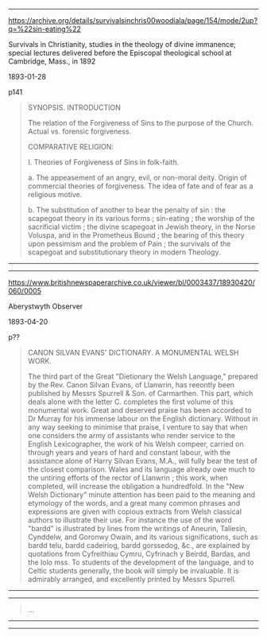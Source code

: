


---


https://archive.org/details/survivalsinchris00woodiala/page/154/mode/2up?q=%22sin-eating%22

Survivals in Christianity, studies in the theology of divine immanence; special lectures delivered before the Episcopal theological school at Cambridge, Mass., in 1892

1893-01-28

p141

> SYNOPSIS. INTRODUCTION
>
> The relation of the Forgiveness of Sins to the purpose of the Church. Actual vs. forensic forgiveness.
>
> COMPARATIVE RELIGION:
>
> I. Theories of Forgiveness of Sins in folk-faith.
>
> a. The appeasement of an angry, evil, or non-moral deity. Origin of commercial theories of forgiveness. The idea of fate and of fear as a religious motive.
>
> b. The substitution of another to bear the penalty of sin : the scapegoat theory in its various forms ; sin-eating ; the worship of the sacrificial victim ; the divine scapegoat in Jewish theory, in the Norse Voluspa, and in the Prometheus Bound ; the bearing of this theory upon pessimism and the problem of Pain ; the survivals of the scapegoat and substitutionary theory in modern Theology.

---


---


https://www.britishnewspaperarchive.co.uk/viewer/bl/0003437/18930420/060/0005

Aberystwyth Observer

1893-04-20

p??

> CANON SILVAN EVANS' DICTIONARY. A MONUMENTAL WELSH WORK.
>
> The third part of the Great "Dietionary the Welsh Language," prepared by the Rev. Canon Silvan Evans, of Llanwrin, has reeontly been published by Messrs Spurrell & Son. of Carmarthen. This part, which deals alone with the letter C. completes the first volume of this monumental work. Great and deserved praise has been accorded to Dr Murray for his immense labour on the English dictionary. Without in any way seeking to minimise that praise, I venture to say that when one considers the army of assistants who render service to the English Lexicographer, the work of his Welsh compeer, carried on through years and years of hard and constant labour, with the assistance alone of Harry Silvan Evans, M.A., will fully bear the test of the closest comparison. Wales and its language already owe much to the untiring efforts of the rector of Llanwrin ; this work, when completed, will increase the obligation a hundredfold. In the "New Welsh Dictionary" minute attention has been paid to the meaning and etymology of the words, and a great many common phrases and expressions are given with copious extracts from Welsh classical authors to illustrate their use. For instance the use of the word "bardd" is illustrated by lines from the writings of Aneurin, Taliesin, Cynddelw, and Goronwy Owain, and its various significations, such as bardd telu, bardd cadeiriog, bardd gorssedog, &c., are explained by quotations from Cyfreithiau Cymru, Cyfrinach y Beirdd, Bardas, and the Iolo mss. To students of the development of the language, and to Celtic students generally, the book will simply be invaluable. It is admirably arranged, and excellently printed by Messrs Spurrell.

---


 ---

> ...

---



---

